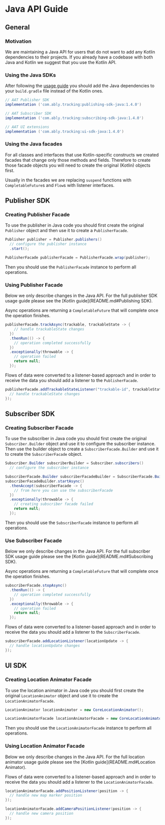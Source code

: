 # Java API Guide

## General

### Motivation

We are maintaining a Java API for users that do not want to add any Kotlin dependencies to their projects.
If you already have a codebase with both Java and Kotlin we suggest that you use the Kotlin API.

### Using the Java SDKs

After following the [usage guide](README.md#Usage) you should add the Java dependencies to your `build.gradle` file instead of the Kotlin ones.

```groovy
// AAT Publisher SDK
implementation ('com.ably.tracking:publishing-sdk-java:1.4.0')

// AAT Subscriber SDK
implementation ('com.ably.tracking:subscribing-sdk-java:1.4.0')

// AAT UI extensions
implementation ('com.ably.tracking:ui-sdk-java:1.4.0')
```

### Using the Java facades

For all classes and interfaces that use Kotlin-specific constructs we created facades that change only those methods and fields.
Therefore to create those facade objects you will need to create the original (Kotlin) objects first.

Usually in the facades we are replacing `suspend` functions with `CompletableFuture`s and `Flow`s with listener interfaces.

## Publisher SDK

### Creating Publisher Facade

To use the publisher in Java code you should first create the original `Publisher` object and then use it to create a `PublisherFacade`.

```java
Publisher publisher = Publisher.publishers()
  // configure the publisher instance
  .start();

PublisherFacade publisherFacade = PublisherFacade.wrap(publisher);
```

Then you should use the `PublisherFacade` instance to perform all operations.

### Using Publisher Facade

Below we only describe changes in the Java API.
For the full publisher SDK usage guide please see the [Kotlin guide](README.md#Publishing SDK).

Async operations are returning a `CompletableFuture` that will complete once the operation finishes.

```java
publisherFacade.trackAsync(trackable, trackableState -> {
    // handle trackableState changes
  })
  .thenRun(() -> {
    // operation completed successfully
  })
  .exceptionally(throwable -> {
    // operation failed
    return null;
  });
```

Flows of data were converted to a listener-based approach and in order to receive the data you should add a listener to the `PublisherFacade`.

```java
publisherFacade.addTrackableStateListener("trackable-id", trackableState -> {
  // handle trackableState changes
});
```

## Subscriber SDK

### Creating Subscriber Facade

To use the subscriber in Java code you should first create the original `Subscriber.Builder` object and use it to configure the subscriber instance.
Then use the builder object to create a `SubscriberFacade.Builder` and use it to create the `SubscriberFacade` object.

```java
Subscriber.Builder subscriberBuilder = Subscriber.subscribers()
  // configure the subscriber instance

SubscriberFacade.Builder subscriberFacadeBuilder = SubscriberFacade.Builder.wrap(subscriberBuilder);
subscriberFacadeBuilder.startAsync()
  .thenAccept(subscriberFacade -> {
    // from here you can use the subscriberFacade
  })
  .exceptionally(throwable -> {
    // creating subscriber facade failed
    return null;
  });
```

Then you should use the `SubscriberFacade` instance to perform all operations.

### Use Subscriber Facade

Below we only describe changes in the Java API.
For the full subscriber SDK usage guide please see the [Kotlin guide](README.md#Subscribing SDK).

Async operations are returning a `CompletableFuture` that will complete once the operation finishes.

```java
subscriberFacade.stopAsync()
  .thenRun(() -> {
    // operation completed successfully
  })
  .exceptionally(throwable -> {
    // operation failed
    return null;
  });
```

Flows of data were converted to a listener-based approach and in order to receive the data you should add a listener to the `SubscriberFacade`.

```java
subscriberFacade.addLocationListener(locationUpdate -> {
  // handle locationUpdate changes
});
```

## UI SDK

### Creating Location Animator Facade

To use the location animator in Java code you should first create the original `LocationAnimator` object and use it to create the `LocationAnimatorFacade`.

```java
LocationAnimator locationAnimator = new CoreLocationAnimator();

LocationAnimatorFacade locationAnimatorFacade = new CoreLocationAnimatorFacade(locationAnimator);
```

Then you should use the `LocationAnimatorFacade` instance to perform all operations.

### Using Location Animator Facade

Below we only describe changes in the Java API.
For the full location animator usage guide please see the [Kotlin guide](README.md#Location Animator).

Flows of data were converted to a listener-based approach and in order to receive the data you should add a listener to the `LocationAnimatorFacade`.

```java
locationAnimatorFacade.addPositionListener(position -> {
  // handle new map marker position
});

locationAnimatorFacade.addCameraPositionListener(position -> {
  // handle new camera position
});
```
